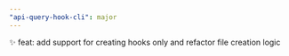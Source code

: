 ```yaml
---
"api-query-hook-cli": major
---
```


✨ feat: add support for creating hooks only and refactor file creation logic
